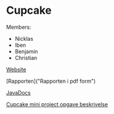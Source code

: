 # Cupcake

Members:
 - Nicklas
 - Iben 
 - Benjamin
 - Christian
 
[Website]("http://host-ip/Cupcake/")

[Rapporten]("Rapporten i pdf form")

[JavaDocs]("https://Author.github.io/cupcake/") 


[Cupcake mini project opgave beskrivelse](https://docs.google.com/document/d/1XKK1GkVE-GtCPGEoVJ2SN4qHpfJnU9j7arugQv2-JfY/edit#)
